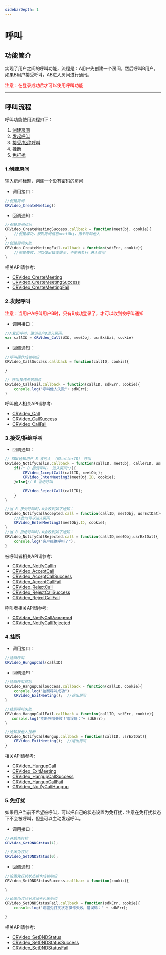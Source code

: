 ```yaml
---
sidebarDepth: 1
---
```


# 呼叫

<h2 id=introduction>功能简介</h2>

实现了用户之间的呼叫功能，流程是：A用户先创建一个房间，然后呼叫B用户，如果B用户接受呼叫，AB进入房间进行通讯。

<font color="#FF0000">注意：在登录成功后才可以使用呼叫功能</font>

-----

<h2 id=flow>呼叫流程</h2>

呼叫功能使用流程如下：

1. [创建房间](#creat)
1. [发起呼叫](#startCall)
1. [接受/拒绝呼叫](#accept)
1. [挂断](#hangup)
1. [免打扰](#DND)


<h3 id=creat>1.创建房间</h3>


输入房间标题，创建一个没有密码的房间

- 调用接口：

```js
//创建房间
CRVideo_CreateMeeting()
```

- 回调通知：

```js
//创建房间成功
CRVideo_CreateMeetingSuccess.callback = function(meetObj, cookie){
    //创建成功，获取房间信息meetObj，用于呼叫他人
}
//创建房间失败
CRVideo_CreateMeetingFail.callback = function(sdkErr, cookie){
    //创建失败，可以弹出错误提示，不能再执行 进入房间
}
```

 相关API请参考:
* [CRVideo_CreateMeeting](API.md#CRVideo_CreateMeeting)
* [CRVideo_CreateMeetingSuccess](API.md#CRVideo_CreateMeetingSuccess)
* [CRVideo_CreateMeetingFail](API.md#CRVideo_CreateMeetingFail)


<h3 id=startCall>2.发起呼叫</h3>

<font color="#FF0000">注意：当用户A呼叫用户B时，只有B成功登录了，才可以收到被呼叫通知</font>  
      

- 调用接口：

```js
//A发起呼叫，邀请用户B进入房间。
var callID = CRVideo_Call(UID, meetObj, usrExtDat, cookie)
```

- 回调通知：

```js
//呼叫操作成功响应
CRVideo_CallSuccess.callback = function(callID, cookie){

}

// 呼叫操作失败响应
CRVideo_CallFail.callback = function(callID, sdkErr, cookie){
    console.log("呼叫他人失败"+ sdkErr);
}
```


呼叫他人相关API请参考:
* [CRVideo_Call](API.md#CRVideo_Call)
* [CRVideo_CallSuccess](API.md#CRVideo_CallSuccess)
* [CRVideo_CallFail](API.md#CRVideo_CallFail)



<h3 id=accept>3.接受/拒绝呼叫</h3>


- 回调通知：

```js
// SDK通知用户 B 被他人 （即callerID） 呼叫
CRVideo_NotifyCallIn.callback = function(callID, meetObj, callerID, usrExtDat){
    if(/* B 接受呼叫， 进入房间*/){
        CRVideo_AcceptCall(callID, meetObj);
        CRVideo_EnterMeeting3(meetObj.ID, cookie);
    }else{// B 拒绝呼叫

        CRVideo_RejectCall(callID);
    }
}
```

```js
//当 B 接受呼叫时，A会收到如下通知：
CRVideo_NotifyCallAccepted.call = function(callID, meetObj, usrExtDat){
    //A此时可以进入房间
    CRVideo_EnterMeeting3(meetObj.ID, cookie);
}
//当 B 拒绝呼叫时，A会收到如下通知：
CRVideo_NotifyCallRejected.call = function(callID,meetObj,usrExtDat){
    console.log("客户拒绝呼叫了");
}
```

被呼叫者相关API请参考:
* [CRVideo_NotifyCallIn](API.md#CRVideo_NotifyCallIn)
* [CRVideo_AcceptCall](API.md#CRVideo_AcceptCall)
* [CRVideo_AcceptCallSuccess](API.md#CRVideo_AcceptCallSuccess)
* [CRVideo_AcceptCallFail](API.md#CRVideo_AcceptCallFail)
* [CRVideo_RejectCall](API.md#CRVideo_RejectCall)
* [CRVideo_RejectCallSuccess](API.md#CRVideo_RejectCallSuccess)
* [CRVideo_RejectCallFail](API.md#CRVideo_RejectCallFail)

呼叫者相关API请参考:
* [CRVideo_NotifyCallAccepted](API.md#CRVideo_NotifyCallAccepted)
* [CRVideo_NotifyCallRejected](API.md#CRVideo_NotifyCallRejected)


<h3 id=hangup>4.挂断</h3>


- 调用接口：

```js
//挂断呼叫
CRVideo_HungupCall(callID)
```

- 回调通知：

```js
//挂断呼叫成功
CRVideo_HangupCallSuccess.callback = function(callID, cookie){
    console.log("挂断呼叫成功")
    CRVideo_ExitMeeting();  //退出房间
}

//挂断呼叫失败
CRVideo_HangupCallFail.callback = function(callID, sdkErr, cookie){
   console.log("挂断呼叫失败！错误码："+ sdkErr);
}

//通知被他人挂断
CRVideo_NotifyCallHungup.callback = function(callID, usrExtDat){
    CRVideo_ExitMeeting();  //退出房间
}

```

相关API请参考:
   - [CRVideo_HungupCall](API.md#CRVideo_HungupCall)   
   - [CRVideo_ExitMeeting](API.md#CRVideo_ExitMeeting)
   - [CRVideo_HangupCallSuccess](API.md#CRVideo_HangupCallSuccess)
   - [CRVideo_HangupCallFail](API.md#CRVideo_HangupCallFail)
   - [CRVideo_NotifyCallHungup](API.md#CRVideo_NotifyCallHungup)


<h3 id=DND>5.免打扰</h3>


如果用户当前不希望被呼叫，可以把自己的状态设置为免打扰，注意在免打扰状态下不会被呼叫，但是可以主动发起呼叫。

- 调用接口：

```js
//开启免打扰
CRVideo_SetDNDStatus(1);

//关闭免打扰
CRVideo_SetDNDStatus(0);

```

- 回调通知：

```js
//设置免打扰状态操作成功响应
CRVideo_SetDNDStatusSuccess.callback = function(cookie){
     
}

//设置免打扰状态操作失败响应
CRVideo_SetDNDStatusFail.callback = function(sdkErr, cookie){
    console.log("设置免打扰状态操作失败，错误码：" + sdkErr);

}
```

相关API请参考:
   - [CRVideo_SetDNDStatus](API.md#CRVideo_SetDNDStatus)
   - [CRVideo_SetDNDStatusSuccess](API.md#CRVideo_SetDNDStatusSuccess) 
   - [CRVideo_SetDNDStatusFail](API.md#CRVideo_SetDNDStatusFail) 
